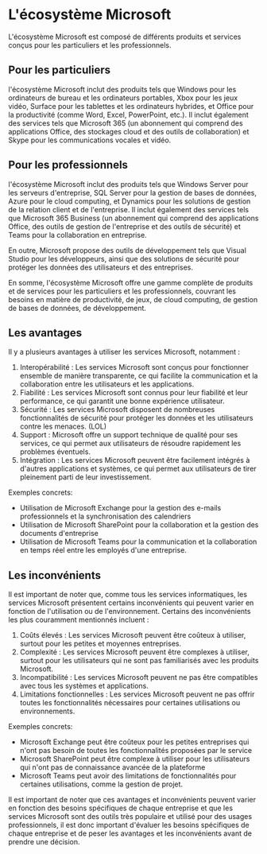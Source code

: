 # L'écosystème Microsoft

L'écosystème Microsoft est composé de différents produits et services conçus pour les particuliers et les professionnels.

## Pour les particuliers

l'écosystème Microsoft inclut des produits tels que Windows pour les ordinateurs de bureau et les ordinateurs portables, Xbox pour les jeux vidéo, Surface pour les tablettes et les ordinateurs hybrides, et Office pour la productivité (comme Word, Excel, PowerPoint, etc.). Il inclut également des services tels que Microsoft 365 (un abonnement qui comprend des applications Office, des stockages cloud et des outils de collaboration) et Skype pour les communications vocales et vidéo.

## Pour les professionnels

l'écosystème Microsoft inclut des produits tels que Windows Server pour les serveurs d'entreprise, SQL Server pour la gestion de bases de données, Azure pour le cloud computing, et Dynamics pour les solutions de gestion de la relation client et de l'entreprise. Il inclut également des services tels que Microsoft 365 Business (un abonnement qui comprend des applications Office, des outils de gestion de l'entreprise et des outils de sécurité) et Teams pour la collaboration en entreprise.

En outre, Microsoft propose des outils de développement tels que Visual Studio pour les développeurs, ainsi que des solutions de sécurité pour protéger les données des utilisateurs et des entreprises.

En somme, l'écosystème Microsoft offre une gamme complète de produits et de services pour les particuliers et les professionnels, couvrant les besoins en matière de productivité, de jeux, de cloud computing, de gestion de bases de données, de développement.

## Les avantages

Il y a plusieurs avantages à utiliser les services Microsoft, notamment :

1. Interopérabilité : Les services Microsoft sont conçus pour fonctionner ensemble de manière transparente, ce qui facilite la communication et la collaboration entre les utilisateurs et les applications.
2. Fiabilité : Les services Microsoft sont connus pour leur fiabilité et leur performance, ce qui garantit une bonne expérience utilisateur.
3. Sécurité : Les services Microsoft disposent de nombreuses fonctionnalités de sécurité pour protéger les données et les utilisateurs contre les menaces. (LOL)
4. Support : Microsoft offre un support technique de qualité pour ses services, ce qui permet aux utilisateurs de résoudre rapidement les problèmes éventuels.
5. Intégration : Les services Microsoft peuvent être facilement intégrés à d'autres applications et systèmes, ce qui permet aux utilisateurs de tirer pleinement parti de leur investissement.

Exemples concrets:

* Utilisation de Microsoft Exchange pour la gestion des e-mails professionnels et la synchronisation des calendriers
* Utilisation de Microsoft SharePoint pour la collaboration et la gestion des documents d'entreprise
* Utilisation de Microsoft Teams pour la communication et la collaboration en temps réel entre les employés d'une entreprise.

## Les inconvénients

Il est important de noter que, comme tous les services informatiques, les services Microsoft présentent certains inconvénients qui peuvent varier en fonction de l'utilisation ou de l'environnement. Certains des inconvénients les plus couramment mentionnés incluent :

1. Coûts élevés : Les services Microsoft peuvent être coûteux à utiliser, surtout pour les petites et moyennes entreprises.
2. Complexité : Les services Microsoft peuvent être complexes à utiliser, surtout pour les utilisateurs qui ne sont pas familiarisés avec les produits Microsoft.
3. Incompatibilité : Les services Microsoft peuvent ne pas être compatibles avec tous les systèmes et applications.
4. Limitations fonctionnelles : Les services Microsoft peuvent ne pas offrir toutes les fonctionnalités nécessaires pour certaines utilisations ou environnements.

Exemples concrets:

* Microsoft Exchange peut être coûteux pour les petites entreprises qui n'ont pas besoin de toutes les fonctionnalités proposées par le service
* Microsoft SharePoint peut être complexe à utiliser pour les utilisateurs qui n'ont pas de connaissance avancée de la plateforme
* Microsoft Teams peut avoir des limitations de fonctionnalités pour certaines utilisations, comme la gestion de projet.

Il est important de noter que ces avantages et inconvénients peuvent varier en fonction des besoins spécifiques de chaque entreprise et que les services Microsoft sont des outils très populaire et utilisé pour des usages professionnels, il est donc important d'évaluer les besoins spécifiques de chaque entreprise et de peser les avantages et les inconvénients avant de prendre une décision.
